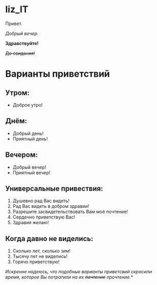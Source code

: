 # liz_IT

Привет.


*Добрый вечер.*


**Здравствуйте!**


~~До свидания!~~


# Варианты приветствий


## Утром:
- Доброе утро!


## Днём:
- Добрый день!
- Приятный день!


## Вечером:
- Добрый вечер!
- Приятный вечер!


## Универсальные привествия:
1. Душевно рад Вас видеть!
2. Рад Вас видеть в добром здравии!
3. Разрешите засвидетельствовать Вам моё почтение!
4. Сердечно приветствую Вас!
5. Здравия желаю!


## Когда давно не виделись:
1. Сколько лет, сколько зим!
2. Тысячу лет не виделись!
3. Горячо приветствую!


*Искренне надеюсь, что подобные варианты приветсвий скрасили время, которое Вы потратили на их ~~почтение~~ прочтение.**
